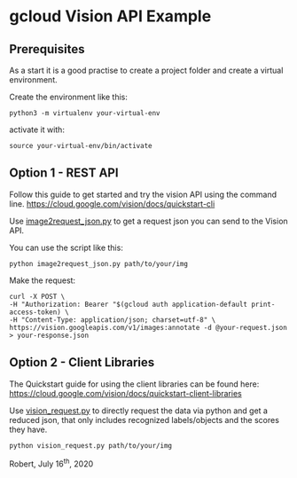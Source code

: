 # gcloud Vision API Example

## Prerequisites

As a start it is a good practise to create a project folder and create a virtual environment.

Create the environment like this:

	python3 -m virtualenv your-virtual-env

activate it with:

	source your-virtual-env/bin/activate

## Option 1 - REST API

Follow this guide to get started and try the vision API using the command line.
<a href="https://cloud.google.com/vision/docs/quickstart-cli" target="_blank">https://cloud.google.com/vision/docs/quickstart-cli</a>

Use [image2request_json.py](image2request_json.py) to get a request json you can send to the Vision API.

You can use the script like this:

	python image2request_json.py path/to/your/img

Make the request:

	curl -X POST \
	-H "Authorization: Bearer "$(gcloud auth application-default print-access-token) \
	-H "Content-Type: application/json; charset=utf-8" \
	https://vision.googleapis.com/v1/images:annotate -d @your-request.json > your-response.json

## Option 2 - Client Libraries

The Quickstart guide for using the client libraries can be found here:  
<a href="https://cloud.google.com/vision/docs/quickstart-client-libraries" target="_blank">https://cloud.google.com/vision/docs/quickstart-client-libraries</a>

Use [vision_request.py](vision_request.py) to directly request the data via python and get a reduced json, that only includes recognized labels/objects and the scores they have.

	python vision_request.py path/to/your/img

<i class="far fa-circle" style="color:gold"></i> Robert, July 16<sup>th</sup>, 2020